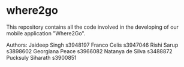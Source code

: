 # where2go

This repository contains all the code involved in the developing of our mobile application "Where2Go".

Authors:
Jaideep Singh	s3948197
Franco Celis	s3947046
Rishi Sarup	s3898602
Georgiana Peace	s3966082
Natanya de Silva	s3488872
Pucksuly Siharath	s3900851

